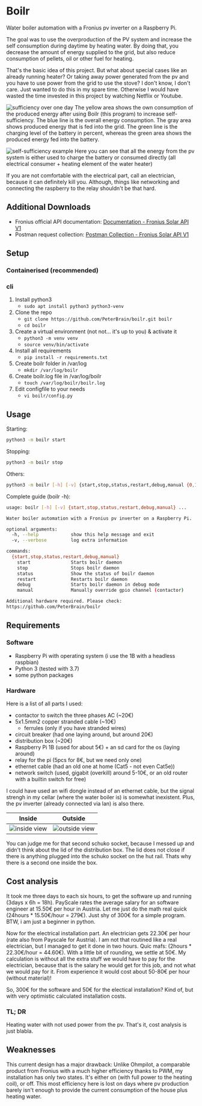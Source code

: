 # Boilr

Water boiler automation with a Fronius pv inverter on a Raspberry Pi.

The goal was to use the overproduction of the PV system and increase the self consumption during daytime by heating water. By doing that, you decrease the amount of energy supplied to the grid, but also reduce consumption of pellets, oil or other fuel for heating.

That's the basic idea of this project. But what about special cases like an already running heater? Or taking away power generated from the pv and you have to use power from the grid to use the stove?
I don't know, I don't care. Just wanted to do this in my spare time. Otherwise I would have wasted the time invested in this project by watching Netflix or Youtube.

![sufficiency over one day](./docs/sufficiency.jpg)
The yellow area shows the own consumption of the produced energy after using Boilr (this program) to increase self-sufficiency. The blue line is the overall energy consumption. The gray area shows produced energy that is fed into the grid. The green line is the charging level of the battery in percent, whereas the green area shows the produced energy fed into the battery.

![self-sufficiency example](./docs/fronius.jpg)
Here you can see that all the energy from the pv system is either used to charge the battery or consumed directly (all electrical consumer + heating element of the water heater)

If you are not comfortable with the electrical part, call an electrician, because it can definitely kill you. Although, things like networking and connecting the raspberry to the relay shouldn't be that hard.

## Additional Downloads

- Fronius official API documentation: [Documentation - Fronius Solar API V1](https://www.fronius.com/~/downloads/Solar%20Energy/Operating%20Instructions/42%2C0410%2C2012.pdf)
- Postman request collection: [Postman Collection - Fronius Solar API V1](https://www.getpostman.com/collections/27c663306206d7fbf502)

## Setup

### Containerised (recommended)

### cli

1. Install python3
   - `sudo apt install python3 python3-venv`
1. Clone the repo
   - `git clone https://github.com/PeterBrain/boilr.git boilr`
   - `cd boilr`
1. Create a virtual environment (not not... it's up to you) & activate it
   - `python3 -m venv venv`
   - `source venv/bin/activate`
1. Install all requirements
   - `pip install -r requirements.txt`
1. Create boilr folder in /var/log
   - `mkdir /var/log/boilr`
1. Create boilr.log file in /var/log/boilr
   - `touch /var/log/boilr/boilr.log`
1. Edit configfile to your needs
   - `vi boilr/config.py`

## Usage

Starting:

```bash
python3 -m boilr start
```

Stopping:

```bash
python3 -m boilr stop
```

Others:

```bash
python3 -m boilr [-h] [-v] {start,stop,status,restart,debug,manual {0,1}}
```

Complete guide (boilr -h):

```bash
usage: boilr [-h] [-v] {start,stop,status,restart,debug,manual} ...

Water boiler automation with a Fronius pv inverter on a Raspberry Pi.

optional arguments:
  -h, --help            show this help message and exit
  -v, --verbose         log extra information

commands:
  {start,stop,status,restart,debug,manual}
    start               Starts boilr daemon
    stop                Stops boilr daemon
    status              Show the status of boilr daemon
    restart             Restarts boilr daemon
    debug               Starts boilr daemon in debug mode
    manual              Manually override gpio channel (contactor)

Additional hardware required. Please check:
https://github.com/PeterBrain/boilr
```

<!-- for later
```bash
python3 setup.py
```
-->

## Requirements

### Software

- Raspberry Pi with operating system (i use the 1B with a headless raspbian)
- Python 3 (tested with 3.7)
- some python packages

### Hardware

Here is a list of all parts I used:

- contactor to switch the three phases AC (~20€)
- 5x1.5mm2 copper stranded cable (~10€)
  - ferrules (only if you have stranded wires)
- circuit breaker (had one laying around, but around 20€)
- distribution box (~20€)
- Raspberry Pi 1B (used for about 5€) + an sd card for the os (laying around)
- relay for the pi (5pcs for 8€, but we need only one)
- ethernet cable (had an old one at home (Cat5 - not even Cat5e))
- network switch (used, gigabit (overkill) around 5-10€, or an old router with a builtin switch for free)

I could have used an wifi dongle instead of an ethernet cable, but the signal strengh in my cellar (where the water boiler is) is somewhat inexistent. Plus, the pv inverter (already connected via lan) is also there.

Inside | Outside
:-----:|:-------:
![inside view](./docs/inside.JPG) | ![outside view](./docs/outside.JPG)

You can judge me for that second schuko socket, because I messed up and didn't think about the lid of the distribution box. The lid does not close if there is anything plugged into the schuko socket on the hut rail. Thats why there is a second one inside the box.

## Cost analysis

It took me three days to each six hours, to get the software up and running (3days x 6h = 18h). PayScale rates the average salary for an software engineer at 15.50€ per hour in Austria. Let me just do the math real quick (24hours * 15.50€/hour = 279€). Just shy of 300€ for a simple program. BTW, i am just a beginner in python.

Now for the electrical installation part. An electrician gets 22.30€ per hour (rate also from Payscale for Austria). I am not that routined like a real electrician, but I managed to get it done in two hours. Quic mafs: (2hours * 22.30€/hour = 44.60€). With a little bit of rounding, we settle at 50€. My calculation is without all the extra stuff we would have to pay for the electrician, because that is the salary he would get for this job, and not what we would pay for it. From experience it would cost about 50-80€ per hour (without material)!

So, 300€ for the software and 50€ for the electical installation? Kind of, but with very optimistic calculated installation costs.

### TL; DR

Heating water with not used power from the pv. That's it, cost analysis is just blabla.

## Weaknesses

This current design has a major drawback: Unlike Ohmpilot, a comparable product from Fronius with a much higher efficiency thanks to PWM, my installation has only two states. It's either on (with full power to the heating coil), or off. This most efficiency here is lost on days where pv production barely isn't enough to provide the current consumption of the house plus heating water.
